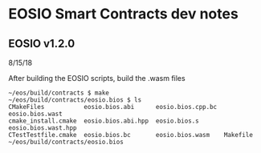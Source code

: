 # EOSIO Smart Contracts dev notes
## EOSIO v1.2.0
8/15/18


After building the EOSIO scripts, build the .wasm files
```
~/eos/build/contracts $ make
~/eos/build/contracts/eosio.bios $ ls
CMakeFiles           eosio.bios.abi      eosio.bios.cpp.bc  eosio.bios.wast
cmake_install.cmake  eosio.bios.abi.hpp  eosio.bios.s       eosio.bios.wast.hpp
CTestTestfile.cmake  eosio.bios.bc       eosio.bios.wasm    Makefile
~/eos/build/contracts/eosio.bios
```

